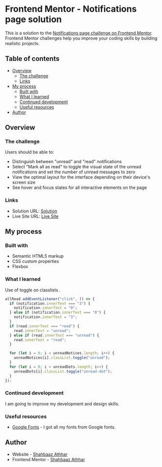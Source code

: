 # Frontend Mentor - Notifications page solution

This is a solution to the [Notifications page challenge on Frontend Mentor](https://www.frontendmentor.io/challenges/notifications-page-DqK5QAmKbC). Frontend Mentor challenges help you improve your coding skills by building realistic projects.

## Table of contents

- [Overview](#overview)
  - [The challenge](#the-challenge)
  - [Links](#links)
- [My process](#my-process)
  - [Built with](#built-with)
  - [What I learned](#what-i-learned)
  - [Continued development](#continued-development)
  - [Useful resources](#useful-resources)
- [Author](#author)

## Overview

### The challenge

Users should be able to:

- Distinguish between "unread" and "read" notifications
- Select "Mark all as read" to toggle the visual state of the unread notifications and set the number of unread messages to zero
- View the optimal layout for the interface depending on their device's screen size
- See hover and focus states for all interactive elements on the page

### Links

- Solution URL: [Solution](https://github.com/Shahbaaz92/notifications-page-main)
- Live Site URL: [Live Site](https://shahbaaz92.github.io/notifications-page-main/)

## My process

### Built with

- Semantic HTML5 markup
- CSS custom properties
- Flexbox

### What I learned

Use of toggle on classlists .

```js
allRead.addEventListener("click", () => {
  if (notification.innerText === "3") {
    notification.innerText = "0";
  } else if (notification.innerText === "0") {
    notification.innerText = "3";
  }
  if (read.innerText === "read") {
    read.innerText = "unread";
  } else if (read.innerText === "unread") {
    read.innerText = "read";
  }

  for (let i = 0; i < unreadNotices.length; i++) {
    unreadNotices[i].classList.toggle("unread");
  }
  for (let i = 0; i < unreadDots.length; i++) {
    unreadDots[i].classList.toggle("unread-dot");
  }
});
```

### Continued development

I am going to improve my development and design skills.

### Useful resources

- [Google Fonts](https://fonts.google.com/) - I got all my fonts from Google fonts.

## Author

- Website - [Shahbaaz Athhar](https://github.com/Shahbaaz92)
- Frontend Mentor - [Shahbaaz Athhar](https://www.frontendmentor.io/profile/Shahbaaz92)
